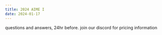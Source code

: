 ```yaml
---
title: 2024 AIME I
date: 2024-01-17
---
```


questions and answers, 24hr before. join our discord for pricing information